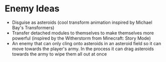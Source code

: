 # Enemy Ideas

 - Disguise as asteroids (cool transform animation inspired by Michael Bay's Transformers)
 - Transfer detached modules to themselves to make themselves more powerful (inspired by the Witherstorm from Minecraft: Story Mode)
 - An enemy that can only cling onto asteroids in an asteroid field so it can move towards the player's army. In the process it can drag asteroids towards the army to wipe them all out at once